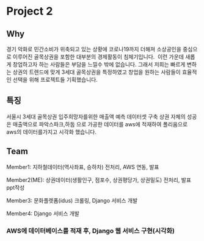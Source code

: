 # Project 2

## Why
경기 악화로 민간소비가 위축되고 있는 상황에 코로나19까지 더해져 소상공인을 중심으로 이루어진 골목상권을 포함한 대부분의 경제활동이 침체기입니다. 
이런 가운데 새롭게 창업하고자 하는 사람들은 부담을 느낄수 밖에 없습니다. 그래서 저희는 빠르게 변하는 상권의 트렌드에 맞게 3세대 골목상권을 특정하였고 
창업을 원하는 사람들이 효율적인 선택을 위해 프로젝트들 기획했습니다.  

## 특징 
서울시 3세대 골목상권 입주희망자를위한 매출액 예측 데이터셋 구축
상권 자체의 성공은 매출액으로 파악스파크,하둡 으로 가공한 데이터를 aws에 적재하여 폴리움으로 aws의 데이터를가지고 시각화 했습니다.

## Team
Member1: 지하철데이터(역사좌표, 승하차) 전처리, AWS 연동, 발표

Member2(ME): 상권데이터(생활인구, 점포수, 상권평당가, 상권밀도) 전처리, 발표ppt작성

Member3: 문화플렛폼(idus) 크롤링, Django 서비스 개발

Member4: Django 서비스 개발






### AWS에 데이터베이스를 적재 후, Django 웹 서비스 구현(시각화)

